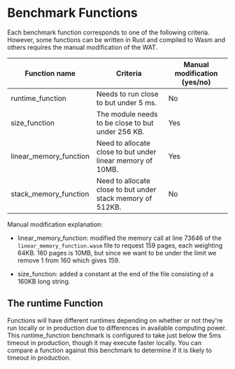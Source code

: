 # Benchmark Functions

Each benchmark function corresponds to one of the following criteria. However, some functions can be written in Rust and compiled to Wasm and others requires the manual modification of the WAT.

| Function name          | Criteria                                                   | Manual modification (yes/no) |
| ---------------------- | ---------------------------------------------------------- | ---------------------------- |
| runtime_function       | Needs to run close to but under 5 ms.                      | No                           |
| size_function          | The module needs to be close to but under 256 KB.          | Yes                          |
| linear_memory_function | Need to allocate close to but under linear memory of 10MB. | Yes                          |
| stack_memory_function  | Need to allocate close to but under stack memory of 512KB. | No                           |

Manual modification explanation:

- linear_memory_function: modified the memory call at line 73646 of the `linear_memory_function.wasm` file to request 159 pages, each weighting 64KB. 160 pages is 10MB, but since we want to be under the limit we remove 1 from 160 which gives 159.

- size_function: added a constant at the end of the file consisting of a 160KB long string.

## The runtime Function

Functions will have different runtimes depending on whether or not they're run locally or in production due to differences in available computing power. This runtime_function benchmark is configured to take just below the 5ms timeout in production, though it may execute faster locally. You can compare a function against this benchmark to determine if it is likely to timeout in production. 
